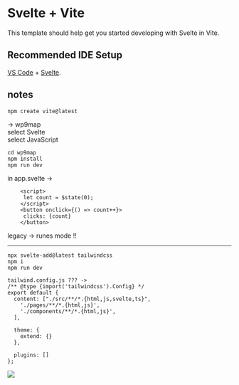 # Svelte + Vite

This template should help get you started developing with Svelte in Vite.

## Recommended IDE Setup

[VS Code](https://code.visualstudio.com/) + [Svelte](https://marketplace.visualstudio.com/items?itemName=svelte.svelte-vscode).

## notes
```
npm create vite@latest  
```  
-> wp9map  
select Svelte  
select JavaScript  
  
```  
cd wp9map  
npm install  
npm run dev  
```  
  
in app.svelte ->  
```  
	<script>  
	 let count = $state(0);  
	</script>  
	<button onclick={() => count++}>  
	 clicks: {count}  
	</button>  
```  
legacy -> runes mode !!  
__________________________________________  
  
```  
npx svelte-add@latest tailwindcss  
npm i  
npm run dev  
```  
```  
tailwind.config.js ??? ->  
/** @type {import('tailwindcss').Config} */  
export default {  
  content: ["./src/**/*.{html,js,svelte,ts}",  
    './pages/**/*.{html,js}',  
    './components/**/*.{html,js}',  
  ],  
  
  theme: {  
    extend: {}  
  },  
  
  plugins: []  
};  
```

  
![](https://github.com/schmar00/wp9map/blob/main/src/wp9map.gif)
